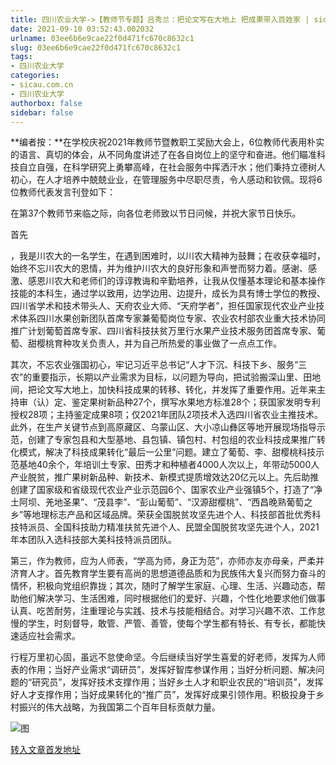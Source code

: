 ```yaml
---
title: 四川农业大学->【教师节专题】吕秀兰：把论文写在大地上 把成果带入百姓家 | sicau.com.cn
date: 2021-09-10 03:52:43.002032
urlname: 03ee6b6e9cae22f0d471fc670c8632c1
slug: 03ee6b6e9cae22f0d471fc670c8632c1
tags: 
- 四川农业大学
categories:
- sicau.com.cn
- 四川农业大学
authorbox: false
sidebar: false
---
```

**编者按：**在学校庆祝2021年教师节暨教职工奖励大会上，6位教师代表用朴实的语言、真切的体会，从不同角度讲述了在各自岗位上的坚守和奋进。他们瞄准科技自立自强，在科学研究上勇攀高峰，在社会服务中挥洒汗水；他们秉持立德树人初心，在人才培养中兢兢业业，在管理服务中尽职尽责，令人感动和钦佩。现将6位教师代表发言刊登如下：

在第37个教师节来临之际，向各位老师致以节日问候，并祝大家节日快乐。

首先
<!--more-->
，我是川农大的一名学生，在遇到困难时，以川农大精神为鼓舞；在收获幸福时，始终不忘川农大的恩情，并为维护川农大的良好形象和声誉而努力着。感谢、感激、感恩川农大和老师们的谆谆教诲和辛勤培养，让我从仅懂基本理论和基本操作技能的本科生，通过学以致用，边学边用、边提升，成长为具有博士学位的教授、四川省学术和技术带头人、天府农业大师、“天府学者”，担任国家现代农业产业技术体系四川水果创新团队首席专家兼葡萄岗位专家、农业农村部农业重大技术协同推广计划葡萄首席专家、四川省科技扶贫万里行水果产业技术服务团首席专家、葡萄、甜樱桃育种攻关负责人，并为自己所热爱的事业做了一点点工作。

其次，不忘农业强国初心，牢记习近平总书记“人才下沉、科技下乡、服务“三农”的重要指示，长期以产业需求为目标，以问题为导向，把试验搬深山里、田地间，把论文写大地上，加快科技成果的转移、转化，并发挥了重要作用。近年来主持审（认）定、鉴定果树新品种27个，撰写水果地方标准28个；获国家发明专利授权28项；主持鉴定成果8项；仅2021年团队2项技术入选四川省农业主推技术。此外，在生产关键节点到高原藏区、乌蒙山区、大小凉山彝区等地开展现场指导示范，创建了专家包县和大型基地、县包镇、镇包村、村包组的农业科技成果推广转化模式，解决了科技成果转化“最后一公里”问题。建立了葡萄、李、甜樱桃科技示范基地40余个，年培训土专家、田秀才和种植者4000人次以上，年带动5000人产业脱贫，推广果树新品种、新技术、新模式提质增效达20亿元以上。先后助推创建了国家级和省级现代农业产业示范园6个、国家农业产业强镇5个，打造了“净土阿坝、羌地圣果”、“茂县李”、“彭山葡萄”、“汉源甜樱桃”、“西昌晚熟葡萄之乡”等地理标志产品和区域品牌。荣获全国脱贫攻坚先进个人、科技部首批优秀科技特派员、全国科技助力精准扶贫先进个人、民盟全国脱贫攻坚先进个人，2021年本团队入选科技部大美科技特派员团队。

第三，作为教师，应为人师表，“学高为师，身正为范”，亦师亦友亦母亲，严柔并济育人才。首先教育学生要有高尚的思想道德品质和为民族伟大复兴而努力奋斗的情怀，积极向党组织靠拢；其次，随时了解学生家庭、心理、生活、兴趣动态，帮助他们解决学习、生活困难，同时根据他们的爱好、兴趣，个性化地要求他们做事认真、吃苦耐劳，注重理论与实践、技术与技能相结合。对学习兴趣不浓、工作怠慢的学生，时刻督导，敢管、严管、善管，使每个学生都有特长、有专长，都能快速适应社会需求。

行程万里初心固，虽远不怠使命坚。今后继续当好学生喜爱的好老师，发挥为人师表的作用；当好产业需求“调研员”，发挥好智库参谋作用；当好分析问题、解决问题的“研究员”，发挥好技术支撑作用；当好乡土人才和职业农民的“培训员”，发挥好人才支撑作用；当好成果转化的“推广员”，发挥好成果引领作用。积极投身于乡村振兴的伟大战略，为我国第二个百年目标贡献力量。

![图](https://news.sicau.edu.cn/__local/8/45/E4/77DF1F2A13B2F7A0A2C80CDF5AE_2786BEE1_A853.jpg)

[转入文章首发地址](https://news.sicau.edu.cn/info/1078/64175.htm)